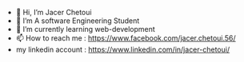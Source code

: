 - 👋 Hi, I’m Jacer Chetoui
- 👀 I’m A software Engineering Student
- 🌱 I’m currently learning web-development
- 📫 How to reach me : https://www.facebook.com/jacer.chetoui.56/
- my linkedin account : https://www.linkedin.com/in/jacer-chetoui/


